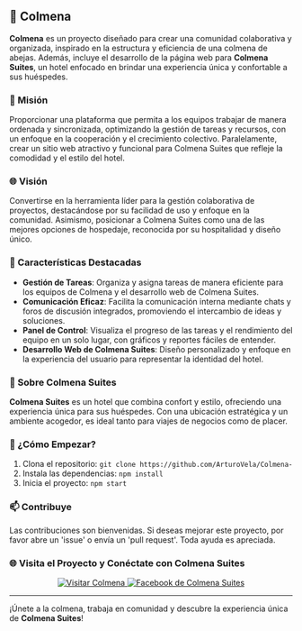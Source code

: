 
## 🐝 Colmena

**Colmena** es un proyecto diseñado para crear una comunidad colaborativa y organizada, inspirado en la estructura y eficiencia de una colmena de abejas. Además, incluye el desarrollo de la página web para **Colmena Suites**, un hotel enfocado en brindar una experiencia única y confortable a sus huéspedes.

### 📝 Misión
Proporcionar una plataforma que permita a los equipos trabajar de manera ordenada y sincronizada, optimizando la gestión de tareas y recursos, con un enfoque en la cooperación y el crecimiento colectivo. Paralelamente, crear un sitio web atractivo y funcional para Colmena Suites que refleje la comodidad y el estilo del hotel.

### 🌐 Visión
Convertirse en la herramienta líder para la gestión colaborativa de proyectos, destacándose por su facilidad de uso y enfoque en la comunidad. Asimismo, posicionar a Colmena Suites como una de las mejores opciones de hospedaje, reconocida por su hospitalidad y diseño único.

### 📌 Características Destacadas
- **Gestión de Tareas**: Organiza y asigna tareas de manera eficiente para los equipos de Colmena y el desarrollo web de Colmena Suites.
- **Comunicación Eficaz**: Facilita la comunicación interna mediante chats y foros de discusión integrados, promoviendo el intercambio de ideas y soluciones.
- **Panel de Control**: Visualiza el progreso de las tareas y el rendimiento del equipo en un solo lugar, con gráficos y reportes fáciles de entender.
- **Desarrollo Web de Colmena Suites**: Diseño personalizado y enfoque en la experiencia del usuario para representar la identidad del hotel.

### 🏨 Sobre Colmena Suites
**Colmena Suites** es un hotel que combina confort y estilo, ofreciendo una experiencia única para sus huéspedes. Con una ubicación estratégica y un ambiente acogedor, es ideal tanto para viajes de negocios como de placer.

### 🚀 ¿Cómo Empezar?
1. Clona el repositorio: `git clone https://github.com/ArturoVela/Colmena-`
2. Instala las dependencias: `npm install`
3. Inicia el proyecto: `npm start`

### 📫 Contribuye
Las contribuciones son bienvenidas. Si deseas mejorar este proyecto, por favor abre un 'issue' o envía un 'pull request'. Toda ayuda es apreciada.

### 🌐 Visita el Proyecto y Conéctate con Colmena Suites
<p align="center">
  <a href="https://github.com/ArturoVela/Colmena-" target="_blank">
    <img src="https://img.shields.io/badge/🌐-Visitar_Colmena-00c853?style=for-the-badge&logo=github" alt="Visitar Colmena" />
  </a>
  <a href="https://www.facebook.com/colmenasuites/" target="_blank">
    <img src="https://img.shields.io/badge/🔗-Facebook_Colmena_Suites-blue?style=for-the-badge&logo=facebook" alt="Facebook de Colmena Suites" />
  </a>
</p>

---

¡Únete a la colmena, trabaja en comunidad y descubre la experiencia única de **Colmena Suites**!

